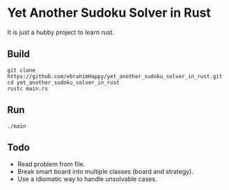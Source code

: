 # Yet Another Sudoku Solver in Rust
It is just a hubby project to learn rust.

## Build
```
git clone https://github.com/ebrahimHappy/yet_another_sudoku_solver_in_rust.git
cd yet_another_sudoku_solver_in_rust
rustc main.rs
```

## Run
```
./main
```

## Todo
- Read problem from file.
- Break smart board into multiple classes (board and strategy).
- Use a idiomatic way to handle unsolvable cases.
